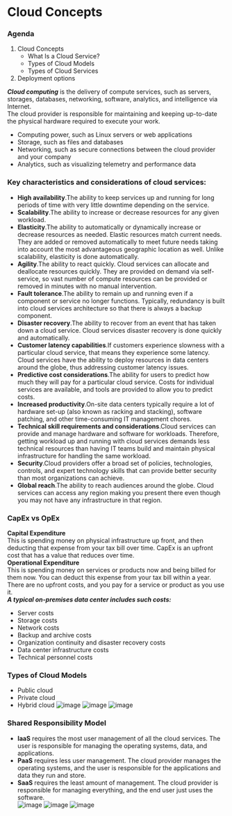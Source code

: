 # Cloud Concepts
### Agenda
1. Cloud Concepts
    - What Is a Cloud Service?
    - Types of Cloud Models
    - Types of Cloud Services
2. Deployment options

***Cloud computing*** is the delivery of compute services, such as servers, storages, databases, networking, software, analytics, and intelligence via Internet.\
The cloud provider is responsible for maintaining and keeping up-to-date the physical hardware required to execute your work.
- Computing power, such as Linux servers or web applications
- Storage, such as files and databases
- Networking, such as secure connections between the cloud provider and your company
- Analytics, such as visualizing telemetry and performance data

### Key characteristics and considerations of cloud services:
- **High availability**.The ability to keep services up and running for long periods of time with very little downtime depending on the service.
- **Scalability**.The ability to increase or decrease resources for any given workload.
- **Elasticity**.The ability to automatically or dynamically increase or decrease resources as needed. Elastic resources match current needs. They are added or removed automatically to meet future needs taking into account the most advantageous geographic location as well. Unlike scalability, elasticity is done automatically.
- **Agility**.The ability to react quickly. Cloud services can allocate and deallocate resources quickly. They are provided on demand via self-service, so vast number of compute resources can be provided or removed in minutes with no manual intervention.
- **Fault tolerance**.The ability to remain up and running even if a component or service no longer functions. Typically, redundancy is built into cloud services architecture so that there is always a backup component. 
- **Disaster recovery**.The ability to recover from an event that has taken down a cloud service. Cloud services disaster recovery is done quickly and automatically.
- **Customer latency capabilities**.If customers experience slowness with a particular cloud service, that means they experience some latency. Cloud services have the ability to deploy resources in data centers around the globe, thus addressing customer latency issues.
- **Predictive cost considerations**.The ability for users to predict how much they will pay for a particular cloud service. Costs for individual services are available, and tools are provided to allow you to predict costs. 
- **Increased productivity**.On-site data centers typically require a lot of hardware set-up (also known as racking and stacking), software patching, and other time-consuming IT management chores. 
- **Technical skill requirements and considerations**.Cloud services can provide and manage hardware and software for workloads. Therefore, getting workload up and running with cloud services demands less technical resources than having IT teams build and maintain physical infrastructure for handling the same workload.
- **Security**.Cloud providers offer a broad set of policies, technologies, controls, and expert technology skills that can provide better security than most organizations can achieve. 
- **Global reach**.The ability to reach audiences around the globe. Cloud services can access any region making you present there even though you may not have any infrastructure in that region.
### CapEx vs OpEx
**Capital Expenditure** \
This is spending money on physical infrastructure up front, and then deducting that expense from your tax bill over time. 
CapEx is an upfront cost that has a value that reduces over time. \
**Operational Expenditure** \
This is spending money on services or products now and being billed for them now. You can deduct this expense from your tax bill within a year. There are no upfront costs, and you pay for a service or product as you use it. \
***A typical on-premises data center includes such costs:***
- Server costs
- Storage costs
- Network costs
- Backup and archive costs
- Organization continuity and disaster recovery costs
- Data center infrastructure costs
- Technical personnel costs
### Types of Cloud Models
- Public cloud
- Private cloud 
- Hybrid cloud
![image](https://user-images.githubusercontent.com/104198926/210512503-09e3a896-b5cb-4991-91aa-41e3e6c7eee5.png)
![image](https://user-images.githubusercontent.com/104198926/210512581-f744ce4e-83bf-41c8-b31d-42b77d1a5a85.png)
![image](https://user-images.githubusercontent.com/104198926/210512667-61b9b40c-224c-4452-9dd2-83f89cfd15e0.png)
### Shared Responsibility Model
- **IaaS** requires the most user management of all the cloud services. The user is responsible for managing the operating systems, data, and applications.
- **PaaS** requires less user management. The cloud provider manages the operating systems, and the user is responsible for the applications and data they run and store.
- **SaaS** requires the least amount of management. The cloud provider is responsible for managing everything, and the end user just uses the software.\
![image](https://user-images.githubusercontent.com/104198926/210513066-071e9030-7db3-47b0-8c2a-1056b7d1526b.png)
![image](https://user-images.githubusercontent.com/104198926/210513131-c2235c00-1102-4c1d-ae47-aa3a8fe38a7e.png)
![image](https://user-images.githubusercontent.com/104198926/210513205-cf5a691d-a7fb-42d1-b867-98b479c145ba.png)





